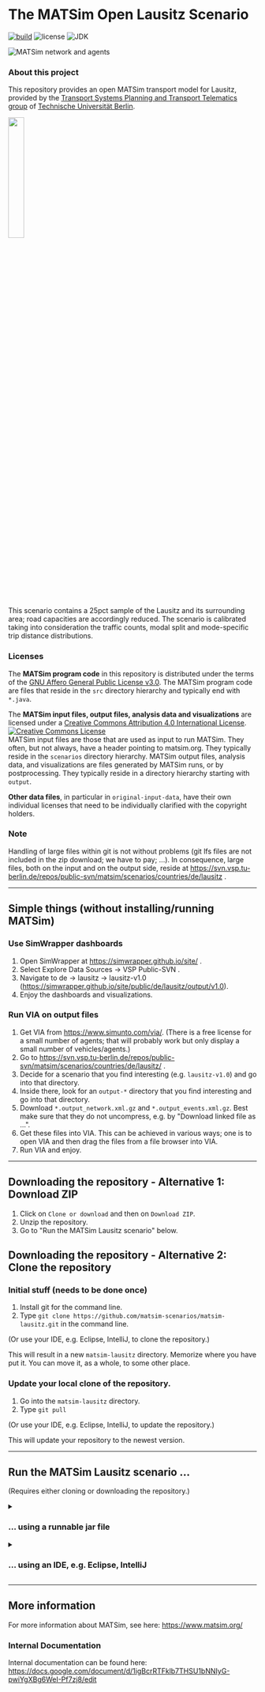 # The MATSim Open Lausitz Scenario

[![build](https://github.com/matsim-scenarios/matsim-lausitz/actions/workflows/build.yaml/badge.svg)](https://github.com/matsim-scenarios/matsim-lausitz/actions/workflows/build.yaml)
![license](https://img.shields.io/github/license/matsim-scenarios/matsim-lausitz.svg)
![JDK](https://img.shields.io/badge/JDK-17+-green.svg)


![MATSim network and agents](scenarios/visualization.png "MATSim network and agents")


### About this project

This repository provides an open MATSim transport model for Lausitz, provided by the [Transport Systems Planning and Transport Telematics group](https://www.vsp.tu-berlin.de) of [Technische Universität Berlin](http://www.tu-berlin.de).

<a rel="TU Berlin" href="https://www.vsp.tu-berlin.de"><img src="https://svn.vsp.tu-berlin.de/repos/public-svn/ueber_uns/logo/TU_BERLIN_Logo_Lang_RGB_SR_rot.svg" width="25%"/></a>

This scenario contains a 25pct sample of the Lausitz and its surrounding area; road capacities are accordingly reduced. The scenario is calibrated taking into consideration the traffic counts, modal split and mode-specific trip distance distributions.

### Licenses

The **MATSim program code** in this repository is distributed under the terms of the [GNU Affero General Public License v3.0](https://www.gnu.org/licenses/agpl-3.0.html.en). The MATSim program code are files that reside in the `src` directory hierarchy and typically end with `*.java`.

The **MATSim input files, output files, analysis data and visualizations** are licensed under a <a rel="license" href="http://creativecommons.org/licenses/by/4.0/">Creative Commons Attribution 4.0 International License</a>.
<a rel="license" href="http://creativecommons.org/licenses/by/4.0/"><img alt="Creative Commons License" style="border-width:0" src="https://i.creativecommons.org/l/by/4.0/80x15.png" /></a><br /> MATSim input files are those that are used as input to run MATSim. They often, but not always, have a header pointing to matsim.org. They typically reside in the `scenarios` directory hierarchy. MATSim output files, analysis data, and visualizations are files generated by MATSim runs, or by postprocessing.  They typically reside in a directory hierarchy starting with `output`.

**Other data files**, in particular in `original-input-data`, have their own individual licenses that need to be individually clarified with the copyright holders.

### Note

Handling of large files within git is not without problems (git lfs files are not included in the zip download; we have to pay; ...).  In consequence, large files, both on the input and on the output side, reside at https://svn.vsp.tu-berlin.de/repos/public-svn/matsim/scenarios/countries/de/lausitz .

----
## Simple things (without installing/running MATSim)

### Use SimWrapper dashboards

1. Open SimWrapper at https://simwrapper.github.io/site/ .
1. Select Explore Data Sources -> VSP Public-SVN .
1. Navigate to de -> lausitz -> lausitz-v1.0 (https://simwrapper.github.io/site/public/de/lausitz/output/v1.0).
1. Enjoy the dashboards and visualizations.

### Run VIA on output files

1. Get VIA from https://www.simunto.com/via/.  (There is a free license for a small number of agents; that will probably work but only display a small number of vehicles/agents.)
1. Go to https://svn.vsp.tu-berlin.de/repos/public-svn/matsim/scenarios/countries/de/lausitz/ .
1. Decide for a scenario that you find interesting (e.g. `lausitz-v1.0`) and go into that directory.
1. Inside there, look for an `output-*` directory that you find interesting and go into that directory.
1. Download `*.output_network.xml.gz` and `*.output_events.xml.gz`.  Best make sure that they do not uncompress, e.g. by "Download linked file as ...".
1. Get these files into VIA.  This can be achieved in various ways; one is to open VIA and then drag the files from a file browser into VIA.
1. Run VIA and enjoy.

----

## Downloading the repository - Alternative 1: Download ZIP

1. Click on `Clone or download` and then on `Download ZIP`.
1. Unzip the repository.
1. Go to "Run the MATSim Lausitz scenario" below.

## Downloading the repository - Alternative 2: Clone the repository

### Initial stuff (needs to be done once)

1. Install git for the command line.
1. Type `git clone https://github.com/matsim-scenarios/matsim-lausitz.git` in the command line.

(Or use your IDE, e.g. Eclipse, IntelliJ, to clone the repository.)

This will result in a new `matsim-lausitz` directory.  Memorize where you have put it.  You can move it, as a whole, to some other place.

### Update your local clone of the repository.

1. Go into the `matsim-lausitz` directory.
1. Type `git pull`

(Or use your IDE, e.g. Eclipse, IntelliJ, to update the repository.)

This will update your repository to the newest version.

----
## Run the MATSim Lausitz scenario ...

(Requires either cloning or downloading the repository.)

<details><summary>
    
### ... using a runnable jar file
</summary>

1. Depending on the version of matsim-lausitz you have selected, you might have to create the jar file yourself.
    1. You can build an executable jar-file by executing one of the following commands in the top directory.
       This will download all necessary dependencies (it might take a while the first time it is run) and dump the jar into the top directory.
        1. `./mvnw clean package -DskipTests=true`
        1. or on Windows: `mvnw.cmd clean package -DskipTests=true`

1. Double-click on that .jar file (in a file system browser). Alternatively, try opening it with the following command:``
   java -jar [FILENAME].jar
   ``
1. A simple GUI should open.
1. In the GUI, click on the "Choose" button for configuration file.  Navigate to one of the `input` directories and load one of the configuration files.
1. Increase memory in the GUI.
1. Press the "Start MATSim" button.  This should run MATSim.  Note that MATSim accepts URLs as filenames in its config, so while the config files are part of the git repo, running them will pull additional material from our server.
1. "Open" the output directory.  You can drag files into VIA as was already done above.
1. "Edit..." (in the GUI) the config file.  Re-run MATSim.

</details>
<details><summary>

### ... using an IDE, e.g. Eclipse, IntelliJ
</summary>

1. Set up the project in your IDE.
1. Make sure the project is configured as maven project.
1. Run the JAVA class [RunLausitzScenario.java](src%2Fmain%2Fjava%2Forg%2Fmatsim%2Frun%2FRunLausitzScenario.java).
1. "Open" the output directory.  You can drag files into VIA as was already done above.
1. Edit the config file or adjust the run class. Re-run MATSim.
</details>

---
## More information

For more information about MATSim, see here: https://www.matsim.org/

### Internal Documentation
Internal documentation can be found here:
https://docs.google.com/document/d/1igBcrRTFklb7THSU1bNNIyG-pwiYgXBg6WeI-Pf7zj8/edit